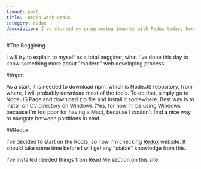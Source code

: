 ```yaml
---
layout: post
title:  Begin with Redux
category: redux 
description: I've started my programming journey with Redux today, here is my notebook.
---
```


#The Beggining

I will try to explain to myself as a total begginer, what I've done this day to know something more about "modern" web developing process.

##npm

As a start, it is needed to download npm, which is Node.JS repository, from where, I will probably download most of the tools.
To do that, simply go to Node.JS Page and download zip file and install it somewhere. Best way is to install on C:/ directory on Windows
(Yes, for now I'll be using Windows because I'm too poor for having a Mac), because I couldn't find a nice way to navigate between partitions
in cmd. 

##Redux

I've decided to start on the Roots, so now I'm checking [Redux](http://redux.js.org/) website. It should take some time before I will get any 
"stable" knowledge from this. 

I've installed needed things from Read Me section on this site.  
